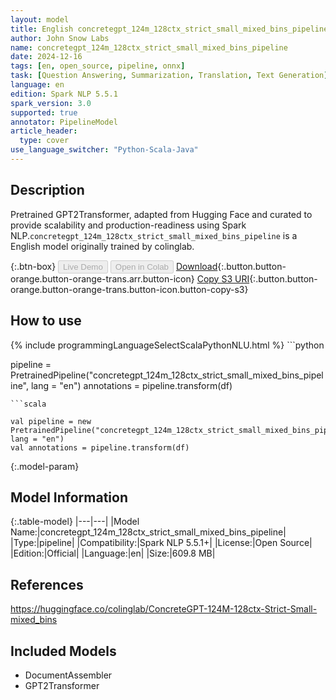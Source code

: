 ```yaml
---
layout: model
title: English concretegpt_124m_128ctx_strict_small_mixed_bins_pipeline pipeline GPT2Transformer from colinglab
author: John Snow Labs
name: concretegpt_124m_128ctx_strict_small_mixed_bins_pipeline
date: 2024-12-16
tags: [en, open_source, pipeline, onnx]
task: [Question Answering, Summarization, Translation, Text Generation]
language: en
edition: Spark NLP 5.5.1
spark_version: 3.0
supported: true
annotator: PipelineModel
article_header:
  type: cover
use_language_switcher: "Python-Scala-Java"
---
```


## Description

Pretrained GPT2Transformer, adapted from Hugging Face and curated to provide scalability and production-readiness using Spark NLP.`concretegpt_124m_128ctx_strict_small_mixed_bins_pipeline` is a English model originally trained by colinglab.

{:.btn-box}
<button class="button button-orange" disabled>Live Demo</button>
<button class="button button-orange" disabled>Open in Colab</button>
[Download](https://s3.amazonaws.com/auxdata.johnsnowlabs.com/public/models/concretegpt_124m_128ctx_strict_small_mixed_bins_pipeline_en_5.5.1_3.0_1734388709573.zip){:.button.button-orange.button-orange-trans.arr.button-icon}
[Copy S3 URI](s3://auxdata.johnsnowlabs.com/public/models/concretegpt_124m_128ctx_strict_small_mixed_bins_pipeline_en_5.5.1_3.0_1734388709573.zip){:.button.button-orange.button-orange-trans.button-icon.button-copy-s3}

## How to use



<div class="tabs-box" markdown="1">
{% include programmingLanguageSelectScalaPythonNLU.html %}
```python

pipeline = PretrainedPipeline("concretegpt_124m_128ctx_strict_small_mixed_bins_pipeline", lang = "en")
annotations =  pipeline.transform(df)   

```
```scala

val pipeline = new PretrainedPipeline("concretegpt_124m_128ctx_strict_small_mixed_bins_pipeline", lang = "en")
val annotations = pipeline.transform(df)

```
</div>

{:.model-param}
## Model Information

{:.table-model}
|---|---|
|Model Name:|concretegpt_124m_128ctx_strict_small_mixed_bins_pipeline|
|Type:|pipeline|
|Compatibility:|Spark NLP 5.5.1+|
|License:|Open Source|
|Edition:|Official|
|Language:|en|
|Size:|609.8 MB|

## References

https://huggingface.co/colinglab/ConcreteGPT-124M-128ctx-Strict-Small-mixed_bins

## Included Models

- DocumentAssembler
- GPT2Transformer